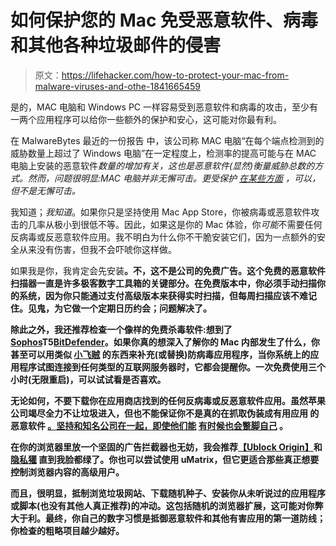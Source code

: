 # 如何保护您的 Mac 免受恶意软件、病毒和其他各种垃圾邮件的侵害

> 原文：<https://lifehacker.com/how-to-protect-your-mac-from-malware-viruses-and-othe-1841665459>

是的，MAC 电脑和 Windows PC 一样容易受到恶意软件和病毒的攻击，至少有一两个应用程序可以给你一些额外的保护和安心，这可能对你最有利。



在 MalwareBytes 最近的一份报告 中，该公司称 MAC 电脑“在每个端点检测到的威胁数量上超过了 Windows 电脑”在一定程度上，检测率的提高可能与在 MAC 电脑上安装的恶意软件*数量的增加有关，这也是恶意软件(显然)衡量威胁总数的方式。然而，问题很明显:MAC 电脑并非无懈可击。更受保护 [在某些方面](https://support.apple.com/guide/mac-help/protect-your-mac-from-malware-mh40596/mac) ，可以，但不是无懈可击。* 

我知道；*我知道*。如果你只是坚持使用 Mac App Store，你被病毒或恶意软件攻击的几率从极小到很低不等。因此，如果这是你的 Mac 体验，你*可能*不需要任何反病毒或反恶意软件应用。我不明白为什么你不干脆安装它们，因为一点额外的安全从来没有伤害，但我不会吓唬你这样做。

如果我是你，我肯定会先安装[](https://www.malwarebytes.com/mac/)**。不，这不是公司的免费广告。这个免费的恶意软件扫描器一直是许多极客数字工具箱的关键部分。在免费版本中，你必须手动扫描你的系统，因为你只能通过支付高级版本来获得实时扫描，但每周扫描应该不难记住。见鬼，为它做一个定期日历约会；问题解决了。**

**除此之外，我还推荐检查一个像样的免费杀毒软件:想到了[**Sophos**](https://home.sophos.com/en-us/free-mac-antivirus.aspx)T5[**BitDefender**](https://www.bitdefender.com/solutions/virus-scanner-for-mac.html)。如果你真的想深入了解你的 Mac 内部发生了什么，你甚至可以用类似 [**小飞贼**](https://www.obdev.at/products/littlesnitch/index.html) 的东西来补充(或替换)防病毒应用程序，当你系统上的应用程序试图连接到任何类型的互联网服务器时，它都会提醒你。一次免费使用三个小时(无限重启)，可以试试看是否喜欢。**

**无论如何，不要下载你在应用商店找到的任何反病毒或反恶意软件应用。虽然苹果公司竭尽全力不让垃圾进入，但也不能保证你不是真的在抓取伪装成有用应用 的恶意软件 [。坚持和知名公司在一起，即使他们能](https://www.reddit.com/r/apple/comments/btohld/toprated_apple_app_store_antivirus_software_found/) [有时候也会蹩脚自己](https://lifehacker.com/use-these-antivirus-and-anti-malware-apps-instead-of-av-1841264690) 。**

**在你的浏览器里放一个坚固的广告拦截器也无妨，我会推荐[**【Ublock Origin】**](https://github.com/gorhill/uBlock)和 [**隐私獾**](https://www.eff.org/privacybadger) 直到我脸都绿了。你也可以尝试使用 uMatrix，但它更适合那些真正想要控制浏览器内容的高级用户。**

**而且，很明显，抵制浏览垃圾网站、下载随机种子、安装你从未听说过的应用程序或脚本(也没有其他人真正推荐)的冲动。这包括随机的浏览器扩展，这可能对你弊大于利。最终，你自己的数字习惯是抵御恶意软件和其他有害应用的第一道防线；你检查的粗略项目越少越好。**